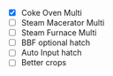 - [x] Coke Oven Multi
- [ ] Steam Macerator Multi
- [ ] Steam Furnace Multi
- [ ] BBF optional hatch
- [ ] Auto Input hatch
- [ ] Better crops
